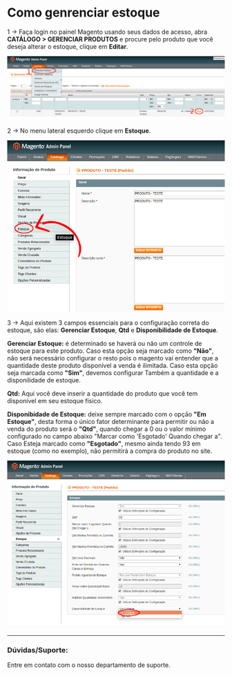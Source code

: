 # Como genrenciar estoque

1 -> Faça login no painel Magento usando seus dados de acesso, abra **CATÁLOGO > GERENCIAR PRODUTOS** e procure pelo produto que você deseja alterar o estoque, clique em **Editar**.

![estoque](https://github.com/Oficina-do-Dev/Tutoriais/blob/main/Magento_1/11%20-%20Como%20gerenciar%20estoque/images/image1.png)

2 -> No menu lateral esquerdo clique em **Estoque**.

![estoque](https://github.com/Oficina-do-Dev/Tutoriais/blob/main/Magento_1/11%20-%20Como%20gerenciar%20estoque/images/image2.png)

3 -> Aqui existem 3 campos essenciais para o configuração correta do estoque, são elas: **Gerenciar Estoque**, **Qtd** e **Disponibilidade de Estoque**.

**Gerenciar Estoque:** é determinado se haverá ou não um controle de estoque para este produto. Caso esta opção seja marcado como **"Não"**, não será necessário configurar o resto pois o magento vai entender que a quantidade deste produto disponível a venda é ilimitada. Caso esta opção seja marcada como **"Sim"**, devemos configurar Também a quantidade e a disponilidade de estoque.

**Qtd:** Aqui você deve inserir a quantidade do produto que você tem disponível em seu estoque fisico.

**Disponibidade de Estoque:** deixe sempre marcado com o opção **"Em Estoque"**, desta forma o único fator determinante para permitir ou não a venda do produto será o **"Qtd"**, quando chegar a 0 ou o valor mínimo configurado no campo abaixo "Marcar como 'Esgotado' Quando chegar a". Caso Esteja marcado como **"Esgotado"**, mesmo ainda tendo 93 em estoque (como no exemplo), não permitirá a compra do produto no site.

![estoque](https://github.com/Oficina-do-Dev/Tutoriais/blob/main/Magento_1/11%20-%20Como%20gerenciar%20estoque/images/image3.png)

<hr>
 
### Dúvidas/Suporte:
Entre em contato com o nosso departamento de suporte.